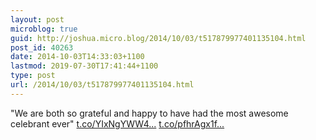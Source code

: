 ```yaml
---
layout: post
microblog: true
guid: http://joshua.micro.blog/2014/10/03/t517879977401135104.html
post_id: 40263
date: 2014-10-03T14:33:03+1100
lastmod: 2019-07-30T17:41:44+1100
type: post
url: /2014/10/03/t517879977401135104.html
---
```

"We are both so grateful and happy to have had the most awesome celebrant ever" [t.co/YIxNgYWW4...](http://t.co/YIxNgYWW4H) [t.co/pfhrAgx1f...](http://t.co/pfhrAgx1fd)
